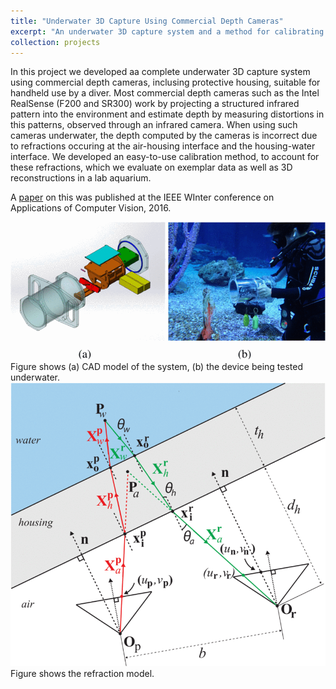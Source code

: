 ```yaml
---
title: "Underwater 3D Capture Using Commercial Depth Cameras"
excerpt: "An underwater 3D capture system and a method for calibrating depth cameras for underwater use.<br/> <img src='/images/underwater_system.gif'>"
collection: projects
---
```

  
In this project we developed aa complete underwater 3D capture system using commercial depth cameras, inclusing protective housing, suitable for handheld use by a diver. Most commercial depth cameras such as the Intel RealSense (F200 and SR300) work by projecting a structured infrared pattern into the environment and estimate depth by measuring distortions in this patterns, observed through an infrared camera. When using such cameras underwater, the depth computed by the cameras is incorrect due to refractions occuring at the air-housing interface and the housing-water interface. We developed an easy-to-use calibration method, to account for these refractions, which we evaluate on exemplar data as well as 3D reconstructions in a lab aquarium.

A [paper](../../publication/2016-03-07-Underwater-3D) on this was published at the IEEE WInter conference on Applications of Computer Vision, 2016.

<img src='/images/underwater_system.gif'>  
Figure shows (a) CAD model of the system, (b) the device being tested underwater.

<img src='/images/underwater_refractions.gif'>  
Figure shows the refraction model.